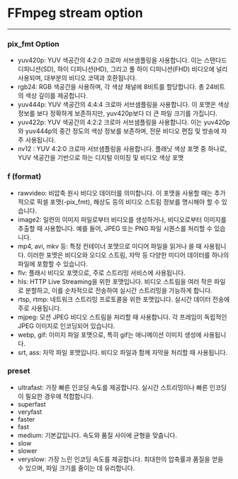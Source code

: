 # FFmpeg stream option
----

### pix_fmt Option
- yuv420p: YUV 색공간의 4:2:0 크로마 서브샘플링을 사용합니다. 이는 스탠다드 디피니션(SD), 하이 디피니션(HD), 그리고 풀 하이 디피니션(FHD) 비디오에 널리 사용되며, 대부분의 비디오 코덱과 호환됩니다.
- rgb24: RGB 색공간을 사용하며, 각 색상 채널에 8비트를 할당합니다. 총 24비트의 색상 깊이를 제공합니다.
- yuv444p: YUV 색공간의 4:4:4 크로마 서브샘플링을 사용합니다. 이 포맷은 색상 정보를 보다 정확하게 보존하지만, yuv420p보다 더 큰 파일 크기를 가집니다.
- yuv422p: YUV 색공간의 4:2:2 크로마 서브샘플링을 사용합니다. 이는 yuv420p와 yuv444p의 중간 정도의 색상 정보를 보존하며, 전문 비디오 편집 및 방송에 자주 사용됩니다.
- nv12 : YUV 4:2:0 크로마 서브샘플링을 사용합니다. 플래닛 색상 포맷 중 하나로, YUV 색공간을 기반으로 하는 디지털 이미징 및 비디오 색상 포맷  

### f (format)
- rawvideo: 비압축 원시 비디오 데이터를 의미합니다. 이 포맷을 사용할 때는 추가적으로 픽셀 포맷(-pix_fmt), 해상도 등의 비디오 스트림 정보를 명시해야 할 수 있습니다.
- image2: 일련의 이미지 파일로부터 비디오를 생성하거나, 비디오로부터 이미지를 추출할 때 사용합니다. 예를 들어, JPEG 또는 PNG 파일 시퀀스를 처리할 수 있습니다.
- mp4, avi, mkv 등: 특정 컨테이너 포맷으로 미디어 파일을 읽거나 쓸 때 사용됩니다. 이러한 포맷은 비디오와 오디오 스트림, 자막 등 다양한 미디어 데이터를 하나의 파일에 포함할 수 있습니다.
- flv: 플래시 비디오 포맷으로, 주로 스트리밍 서비스에 사용됩니다.
- hls: HTTP Live Streaming을 위한 포맷입니다. 비디오 스트림을 여러 작은 파일로 분할하고, 이를 순차적으로 전송하여 실시간 스트리밍을 가능하게 합니다.
- rtsp, rtmp: 네트워크 스트리밍 프로토콜을 위한 포맷입니다. 실시간 데이터 전송에 주로 사용됩니다.
- mjpeg: 모션 JPEG 비디오 스트림을 처리할 때 사용합니다. 각 프레임이 독립적인 JPEG 이미지로 인코딩되어 있습니다.
- webp, gif: 이미지 파일 포맷으로, 특히 gif는 애니메이션 이미지 생성에 사용됩니다.
- srt, ass: 자막 파일 포맷입니다. 비디오 파일과 함께 자막을 처리할 때 사용됩니다.

### preset
- ultrafast: 가장 빠른 인코딩 속도를 제공합니다. 실시간 스트리밍이나 빠른 인코딩이 필요한 경우에 적합합니다.
- superfast
- veryfast
- faster
- fast
- medium: 기본값입니다. 속도와 품질 사이에 균형을 맞춥니다.
- slow
- slower
- veryslow: 가장 느린 인코딩 속도를 제공합니다. 최대한의 압축률과 품질을 얻을 수 있으며, 파일 크기를 줄이는 데 유리합니다.
